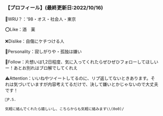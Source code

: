### 【プロフィール】(最終更新日:2022/10/16)

👤WRU？：'98・オス・社会人・東京

⭕️Like：酒　薬

❌Dislike：自傷にケチつける人

🤍Personality：寂しがりや・孤独は嫌い

🔗Follow：片想いは1,2日程度、気に入ってくれたらぜひぜひフォローしてほしいー！あとお別れはブロ解でしてくれえ

⚠️Attention：いいねやツイートしてるのに、リプ返してないときあります。それは気づいていますが内容考えてるだけで、決して嫌いとかじゃないので大丈夫です！

```
📝P.S.

気軽に絡んでくれたら嬉しいし、こちらからも気軽に絡みます\\(0o0)/
```
